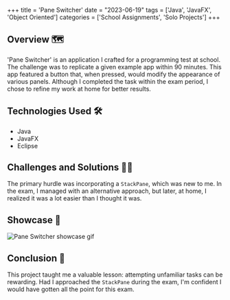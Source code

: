 +++
title = 'Pane Switcher'
date = "2023-06-19"
tags = ['Java', 'JavaFX', 'Object Oriented']
categories = ['School Assignments', 'Solo Projects']
+++

## Overview 🗺️
'Pane Switcher' is an application I crafted for a programming test at school. The challenge was to replicate a given example app within 90 minutes. This app featured a button that, when pressed, would modify the appearance of various panels. Although I completed the task within the exam period, I chose to refine my work at home for better results.

## Technologies Used 🛠️
- Java
- JavaFX
- Eclipse

## Challenges and Solutions 🧗🏻
The primary hurdle was incorporating a `StackPane`, which was new to me. In the exam, I managed with an alternative approach, but later, at home, I realized it was a lot easier than I thought it was.

## Showcase 📸
![Pane Switcher showcase gif](/images/portfolio/pane-switcher.gif)

## Conclusion 🏁
This project taught me a valuable lesson: attempting unfamiliar tasks can be rewarding. Had I approached the `StackPane` during the exam, I'm confident I would have gotten all the point for this exam.